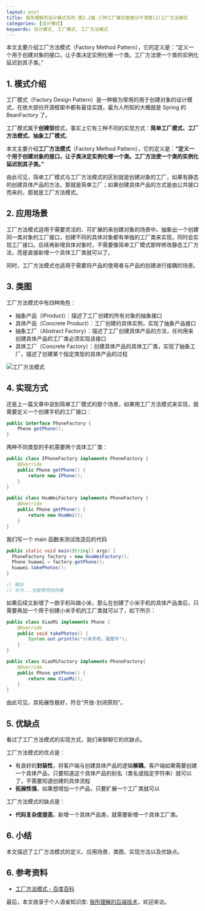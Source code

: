 ```yaml
---
layout: post
title: 我所理解的设计模式系列·第2.2篇·三种工厂模式傻傻分不清楚(2)工厂方法模式
categories: [设计模式]
keywords: 设计模式, 工厂模式, 工厂方法模式
---
```



本文主要介绍工厂方法模式（Factory Method Pattern），它的定义是：“定义一个用于创建对象的接口，让子类决定实例化哪一个类。工厂方法使一个类的实例化延迟到其子类。”


## 1. 模式介绍

工厂模式（Factory Design Pattern）是一种极为常用的用于创建对象的设计模式，在绝大部份开源框架中都有最佳实践，最为人所知的大概就是 Spring 的 BeanFactory 了。

工厂模式属于**创建型**模式，事实上它有三种不同的实现方式：**简单工厂模式、工厂方法模式、抽象工厂模式**。

本文主要介绍**工厂方法模式**（Factory Method Pattern），它的定义是：**“定义一个用于创建对象的接口，让子类决定实例化哪一个类。工厂方法使一个类的实例化延迟到其子类。”**

由此可见，简单工厂模式与工厂方法模式的区别就是创建对象的工厂，如果有静态的创建具体产品的方法，那就是简单工厂；如果创建具体产品的方式是由公共接口而来的，那就是工厂方法模式。



## 2. 应用场景

工厂方法模式适用于需要灵活的、可扩展的来创建对象的场景中。抽象出一个创建同一类对象的工厂接口，创建不同的具体对象都有单独的工厂类来实现，同时会实现工厂接口。后续再新增具体对象时，不需要像简单工厂模式那样修改静态工厂方法，而是直接新增一个具体工厂类就可以了。

同时，工厂方法模式也适用于需要将产品的使用者与产品的创建进行接耦的场景。



## 3. 类图

工厂方法模式中有四种角色：

- 抽象产品（IProduct）：描述了工厂创建的所有对象的抽象接口
- 具体产品（Concrete Product）：工厂创建的具体实例，实现了抽象产品接口
- 抽象工厂（Abstract Factory）：描述了工厂创建具体产品的方法，任何用来创建具体产品的工厂类必须实现该接口
- 具体工厂（Concrete Factory）：创建具体产品的具体工厂类，实现了抽象工厂，描述了创建某个指定类型的具体产品的过程

![工厂方法模式](https://cdn.nlark.com/yuque/0/2022/jpeg/2331602/1642518414779-ae347507-2ff4-422e-a3fc-732225f7ec38.jpeg?x-oss-process=image%2Fwatermark%2Ctype_d3F5LW1pY3JvaGVp%2Csize_32%2Ctext_6K-t6ZuA77ya5oiR5omA55CG6Kej55qE5ZCO56uv5oqA5pyv%2Ccolor_FFFFFF%2Cshadow_50%2Ct_80%2Cg_se%2Cx_10%2Cy_10)

## 4. 实现方式

还是上一篇文章中说到简单工厂模式的那个场景，如果用工厂方法模式来实现，就需要定义一个创建手机的工厂接口：

```java
public interface PhoneFactory {
    Phone getPhone();
}
```

两种不同类型的手机需要两个具体工厂类：

```java
public class IPhoneFactory implements PhoneFactory {
    @Override
    public Phone getPhone() {
        return new IPhone();
    }
}

public class HuaWeiFactory implements PhoneFactory {
    @Override
    public Phone getPhone() {
        return new HuaWei();
    }
}
```

我们写一个 main 函数来测试改造后的代码

```java
public static void main(String[] args) {
  PhoneFactory factory = new HuaWeiFactory();
  Phone huawei = factory.getPhone();
  huawei.takePhotos();
}

// 输出
// 华为...也能照亮你的美
```

如果后续又新增了一款手机叫做小米，那么在创建了小米手机的具体产品类后，只需要再加一个用于创建小米手机的工厂类就可以了，如下所示：

```java
public class XiaoMi implements Phone {
    @Override
    public void takePhotos() {
        System.out.println("小米手机，就是牛");
    }
}

public class XiaoMiFactory implements PhoneFactory{
    @Override
    public Phone getPhone() {
        return new XiaoMi();
    }
}
```

由此可见，其拓展性极好，符合“开放-封闭原则”。



## 5. 优缺点

看过了工厂方法模式的实现方式，我们来聊聊它的优缺点。

工厂方法模式的优点是：

- 有良好的**封装性**，将客户端与创建具体产品的逻辑**解耦**。客户端如果需要创建一个具体产品，只要知道这个具体产品的别名（类名或指定字符串）就可以了，不需要知道创建的具体流程
- **拓展性强**，如果想增加一个产品，只要扩展一个工厂类就可以

工厂方法模式的缺点是：

- **代码复杂度提高**，新增一个具体产品类，就需要新增一个具体工厂类。



## 6. 小结

本文描述了工厂方法模式的定义、应用场景、类图、实现方法以及优缺点。



## 6. 参考资料

- [工厂方法模式 - 百度百科](http://www.baidu.com/link?url=8S51YTjf2-3uLz0ovlV0xDMa48UxJ1ED2q2cEv37TQFaeXRBzFB2uQP5Tn2ar-9T1gOXGaCye4TzVNGMnYJWVs1D3t38KXMMPB0roNr3meu5P456xSXOKMHd59OSetyGwXsSEw0Z0fcirwvDs2a4TK)

最后，本文收录于个人语雀知识库: [我所理解的后端技术](https://www.yuque.com/planeswalker/bankend)，欢迎来访。